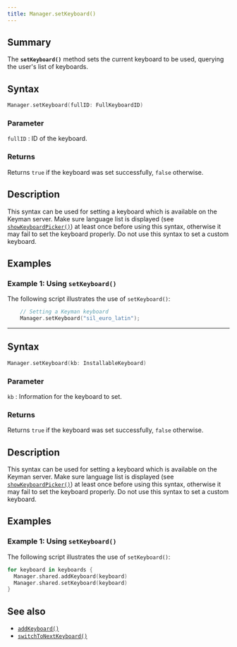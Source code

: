 ```yaml
---
title: Manager.setKeyboard()
---
```


## Summary

The **`setKeyboard()`** method sets the current keyboard to be used, querying the user's list of keyboards.

## Syntax

``` swift
Manager.setKeyboard(fullID: FullKeyboardID)
```

### Parameter

`fullID`
:   ID of the keyboard.

### Returns

Returns `true` if the keyboard was set successfully, `false` otherwise.

## Description

This syntax can be used for setting a keyboard which is available on the
Keyman server. Make sure language list is displayed (see
[`showKeyboardPicker()`](showKeyboardPicker)) at least once before using
this syntax, otherwise it may fail to set the keyboard properly. Do not
use this syntax to set a custom keyboard.

## Examples

### Example 1: Using `setKeyboard()`

The following script illustrates the use of `setKeyboard()`:

``` swift
    // Setting a Keyman keyboard
    Manager.setKeyboard("sil_euro_latin");
```

------------------------------------------------------------------------

## Syntax

``` swift
Manager.setKeyboard(kb: InstallableKeyboard)
```

### Parameter

`kb`
:   Information for the keyboard to set.

### Returns

Returns `true` if the keyboard was set successfully, `false` otherwise.

## Description

This syntax can be used for setting a keyboard which is available on the
Keyman server. Make sure language list is displayed (see
[`showKeyboardPicker()`](showKeyboardPicker)) at least once before using
this syntax, otherwise it may fail to set the keyboard properly. Do not
use this syntax to set a custom keyboard.

## Examples

### Example 1: Using `setKeyboard()`

The following script illustrates the use of `setKeyboard()`:

``` swift
for keyboard in keyboards {
  Manager.shared.addKeyboard(keyboard)
  Manager.shared.setKeyboard(keyboard)
}
```

## See also

-   [`addKeyboard()`](addKeyboard)
-   [`switchToNextKeyboard()`](switchToNextKeyboard)
